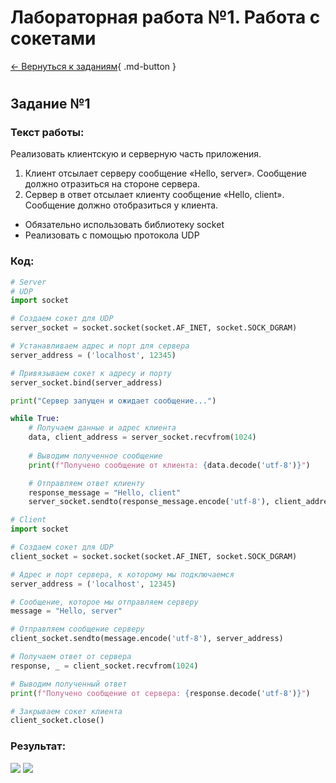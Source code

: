 # Лабораторная работа №1. Работа с сокетами
[ ← Вернуться к заданиям](lab_1.md){ .md-button }  
#


## Задание №1
### Текст работы:
Реализовать клиентскую и серверную часть приложения.   
1. Клиент отсылает серверу сообщение «Hello, server». Сообщение должно отразиться на стороне сервера.  
2. Сервер в ответ отсылает клиенту сообщение «Hello, client». Сообщение должно
отобразиться у клиента.

- Обязательно использовать библиотеку socket
- Реализовать с помощью протокола UDP

### Код:

```py title="server.py"
# Server
# UDP 
import socket

# Создаем сокет для UDP
server_socket = socket.socket(socket.AF_INET, socket.SOCK_DGRAM)

# Устанавливаем адрес и порт для сервера
server_address = ('localhost', 12345)

# Привязываем сокет к адресу и порту
server_socket.bind(server_address)

print("Сервер запущен и ожидает сообщение...")

while True:
    # Получаем данные и адрес клиента
    data, client_address = server_socket.recvfrom(1024)
    
    # Выводим полученное сообщение
    print(f"Получено сообщение от клиента: {data.decode('utf-8')}")

    # Отправляем ответ клиенту
    response_message = "Hello, client"
    server_socket.sendto(response_message.encode('utf-8'), client_address)
```

```py title="client.py"
# Client
import socket

# Создаем сокет для UDP
client_socket = socket.socket(socket.AF_INET, socket.SOCK_DGRAM)

# Адрес и порт сервера, к которому мы подключаемся
server_address = ('localhost', 12345)

# Сообщение, которое мы отправляем серверу
message = "Hello, server"

# Отправляем сообщение серверу
client_socket.sendto(message.encode('utf-8'), server_address)

# Получаем ответ от сервера
response, _ = client_socket.recvfrom(1024)

# Выводим полученный ответ
print(f"Получено сообщение от сервера: {response.decode('utf-8')}")

# Закрываем сокет клиента
client_socket.close()

```

### Результат:
<image src="../imgs/task1_1.png">
<image src="../imgs/task1_2.png">